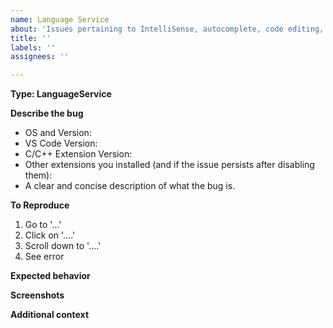 ```yaml
---
name: Language Service
about: 'Issues pertaining to IntelliSense, autocomplete, code editing, etc. '
title: ''
labels: ''
assignees: ''

---
```


**Type: LanguageService**
<!----- Input information below ----->

<!--
**Please review existing issues and our documentation at https://github.com/Microsoft/vscode-cpptools/tree/master/Documentation prior to filing an issue.**
-->

**Describe the bug**
- OS and Version:
- VS Code Version:
- C/C++ Extension Version:
- Other extensions you installed (and if the issue persists after disabling them):
- A clear and concise description of what the bug is.

**To Reproduce**
<!-- Steps to reproduce the behavior: -->
<!-- *The most actionable issue reports include a code sample including configuration files such as c_cpp_properties.json* -->
1. Go to '...'
2. Click on '....'
3. Scroll down to '....'
4. See error

**Expected behavior**
<!-- A clear and concise description of what you expected to happen. -->

**Screenshots**
<!-- If applicable, add screenshots to help explain your problem. -->

**Additional context**
<!--
* Call Stacks: For bugs like crashes, deadlocks, infinite loops, etc. that we are not able to repro and for which the call stack may be useful, please attach a debugger and/or create a dmp and provide the call stacks. Windows binaries have symbols available in VS Code by setting your "symbolSearchPath" to "https://msdl.microsoft.com/download/symbols".
* Add any other context about the problem here including log messages in your Output window ("C_Cpp.loggingLevel": "Debug" in settings.json).
-->
